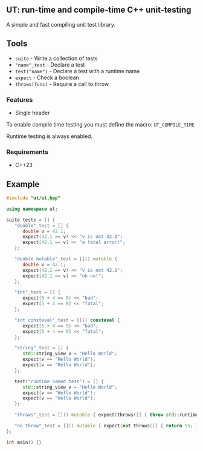 ## UT: run-time and compile-time C++ unit-testing

A simple and fast compiling unit test library.

## Tools

- `suite` - Write a collection of tests
- `"name"_test` - Declare a test
- `test("name")` - Declare a test with a runtime name
- `expect` - Check a boolean
- `throws(func)` - Require a call to throw

### Features

- Single header

To enable compile time testing you must define the macro: `UT_COMPILE_TIME`

Runtime testing is always enabled.

### Requirements

- C++23

## Example

```c++
#include "ut/ut.hpp"

using namespace ut;

suite tests = [] {
   "double"_test = [] {
      double v = 42.1;
      expect(42.1 == v) << "v is not 42.1";
      expect[42.1 == v] << "a fatal error!";
   };

   "double mutable"_test = []() mutable {
      double v = 42.1;
      expect(42.1 == v) << "v is not 42.1";
      expect[42.1 == v] << "oh no!";
   };

   "int"_test = [] {
      expect(5 + 4 == 9) << "bad";
      expect[5 + 4 == 9] << "fatal";
   };

   "int consteval"_test = []() consteval {
      expect(5 + 4 == 9) << "bad";
      expect[5 + 4 == 9] << "fatal";
   };

   "string"_test = [] {
      std::string_view v = "Hello World";
      expect(v == "Hello World");
      expect[v == "Hello World"];
   };

   test("runtime named test") = [] {
      std::string_view v = "Hello World";
      expect(v == "Hello World");
      expect[v == "Hello World"];
   };

   "throws"_test = []() mutable { expect(throws([] { throw std::runtime_error("I throw!"); })); };

   "no throw"_test = []() mutable { expect(not throws([] { return 55; })); };
};

int main() {}
```

